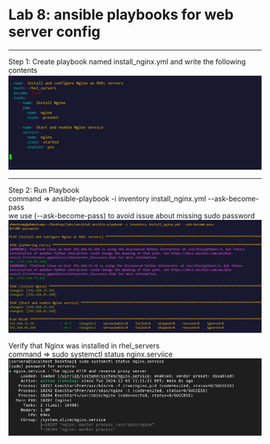 # Lab 8: ansible playbooks for web server config
****
Step 1:
Create playbook named install_nginx.yml and write the following contents<br>
![install nginx](./lab8%20imgs/01%20install%20nginx.PNG)
****
Step 2:
Run Playbook<br>
command => ansible-playbook -i inventory install_nginx.yml --ask-become-pass <br>
we use (--ask-become-pass) to avoid issue about missing sudo password
![run playbook](./lab8%20imgs/02%20run%20playbook.PNG)
 
Verify that Nginx was installed in rhel_servers <br>
command => sudo systemctl status nginx.serviice
![verify nginx](./lab8%20imgs/03%20verify%20nginx%20installed.PNG)

